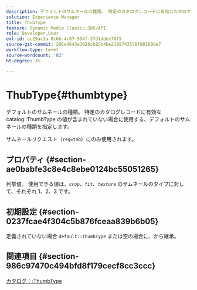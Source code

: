 ```yaml
---
description: デフォルトのサムネールの種類。 特定のカタログレコードに有効なカタログの ThumbType の値が含まれていない場合に使用する、デフォルトのサムネールの種類を指定します。
solution: Experience Manager
title: ThubType
feature: Dynamic Media Classic,SDK/API
role: Developer,User
exl-id: ac29ac3a-8c6b-4c87-954f-37d1ddec76f5
source-git-commit: 206e4643e3926cb85b4be2189743578f88180be7
workflow-type: tm+mt
source-wordcount: '82'
ht-degree: 3%

---
```


# ThubType{#thumbtype}

デフォルトのサムネールの種類。 特定のカタログレコードに有効な catalog::ThumbType の値が含まれていない場合に使用する、デフォルトのサムネールの種類を指定します。

サムネールリクエスト（`req=tmb`）にのみ使用されます。

## プロパティ {#section-ae0babfe3c8e4c8ebe0124bc55051265}

列挙値。 使用できる値は、*`crop`*、*`fit`*、*`texture`* のサムネールのタイプに対して、それぞれ 1、2、3 です。

## 初期設定 {#section-0237fcae4f304c5b876fceaa839b6b05}

定義されていない場合 `default::ThumbType` または空の場合に、から継承。

## 関連項目 {#section-986c97470c494bfd8f179cecf8cc3ccc}

[カタログ：:ThumbType](../../../../../is-api/image-catalog/image-serving-api-ref/c-image-catalog-reference/c-image-svg-data-reference/c-image-data-reference/r-thumbtype-cat.md#reference-41149ddffc8749cba2f8d9c8e2611e03)
